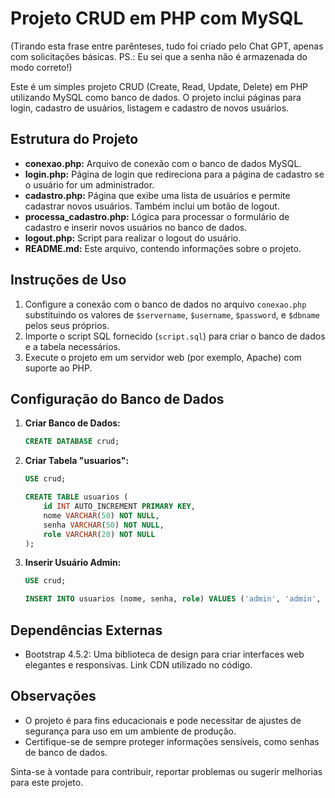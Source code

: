 # Projeto CRUD em PHP com MySQL

(Tirando esta frase entre parênteses, tudo foi criado pelo Chat GPT, apenas com solicitações básicas. PS.: Eu sei que a senha não é armazenada do modo correto!)

Este é um simples projeto CRUD (Create, Read, Update, Delete) em PHP utilizando MySQL como banco de dados. O projeto inclui páginas para login, cadastro de usuários, listagem e cadastro de novos usuários.

## Estrutura do Projeto

- **conexao.php:** Arquivo de conexão com o banco de dados MySQL.
- **login.php:** Página de login que redireciona para a página de cadastro se o usuário for um administrador.
- **cadastro.php:** Página que exibe uma lista de usuários e permite cadastrar novos usuários. Também inclui um botão de logout.
- **processa_cadastro.php:** Lógica para processar o formulário de cadastro e inserir novos usuários no banco de dados.
- **logout.php:** Script para realizar o logout do usuário.
- **README.md:** Este arquivo, contendo informações sobre o projeto.

## Instruções de Uso

1. Configure a conexão com o banco de dados no arquivo `conexao.php` substituindo os valores de `$servername`, `$username`, `$password`, e `$dbname` pelos seus próprios.
2. Importe o script SQL fornecido (`script.sql`) para criar o banco de dados e a tabela necessários.
3. Execute o projeto em um servidor web (por exemplo, Apache) com suporte ao PHP.

## Configuração do Banco de Dados

1. **Criar Banco de Dados:**
    ```sql
    CREATE DATABASE crud;
    ```

2. **Criar Tabela "usuarios":**
    ```sql
    USE crud;

    CREATE TABLE usuarios (
        id INT AUTO_INCREMENT PRIMARY KEY,
        nome VARCHAR(50) NOT NULL,
        senha VARCHAR(50) NOT NULL,
        role VARCHAR(20) NOT NULL
    );
    ```

3. **Inserir Usuário Admin:**
    ```sql
    USE crud;

    INSERT INTO usuarios (nome, senha, role) VALUES ('admin', 'admin', 'admin');
    ```

## Dependências Externas

- Bootstrap 4.5.2: Uma biblioteca de design para criar interfaces web elegantes e responsivas. Link CDN utilizado no código.

## Observações

- O projeto é para fins educacionais e pode necessitar de ajustes de segurança para uso em um ambiente de produção.
- Certifique-se de sempre proteger informações sensíveis, como senhas de banco de dados.

Sinta-se à vontade para contribuir, reportar problemas ou sugerir melhorias para este projeto.
